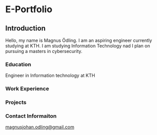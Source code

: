 # E-Portfolio
## Introduction
Hello, my name is Magnus Ödling. I am an aspiring engineer currently studying at KTH.
I am studying Information Technology nad I plan on pursuing a masters in cybersecurity.
### Education
Engineer in Information technology at KTH
### Work Experience
### Projects
### Contact Informaiton
magnusjohan.odling@gmail.com
